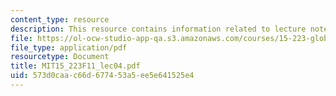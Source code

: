 ```yaml
---
content_type: resource
description: This resource contains information related to lecture notes.
file: https://ol-ocw-studio-app-qa.s3.amazonaws.com/courses/15-223-global-markets-national-politics-and-the-competitive-advantage-of-firms-fall-2011/573d0caac66d677453a5ee5e641525e4_MIT15_223F11_lec04.pdf
file_type: application/pdf
resourcetype: Document
title: MIT15_223F11_lec04.pdf
uid: 573d0caa-c66d-6774-53a5-ee5e641525e4
---
```


